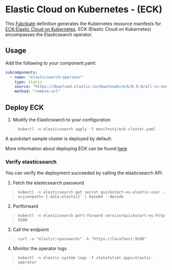 # Elastic Cloud on Kubernetes - (ECK)

This [Fabrikate](https://github.com/microsoft/fabrikate) definition generates the Kubernetes resource manifests for [ECK-Elastic Cloud on Kubernetes](https://github.com/elastic/cloud-on-k8s). ECK (Elastic Cloud on Kubernetes) encompasses the Elasticsearch operator.

## Usage

Add the following to your component.yaml:

```yaml
subcomponents:
  - name: "elasticsearch-operator"
    type: static
    source: "https://download.elastic.co/downloads/eck/0.9.0/all-in-one.yaml"
    method: "remote-url"
```

## Deploy ECK

1. Modify the  Elasticsearch to your configuration

> `kubectl -n elasticsearch apply -f manifests/eck-cluster.yaml`


A quickstart sample cluster is deployed by default.

More information about deploying ECK can be found [here](https://www.elastic.co/guide/en/cloud-on-k8s/current/k8s-quickstart.html#k8s-deploy-eck)

### Verify elasticsearch
You can verify the deployment succeeded by calling the elasticsearch API.

1. Fetch the elasticsearch password
> `kubectl -n elasticsearch get secret quickstart-es-elastic-user -o=jsonpath='{.data.elastic}' | base64 --decode`


2. Portforward
> `kubectl -n elasticsearch port-forward service/quickstart-es-http 9200`

3. Call the endpoint
> `curl -u "elastic:<password>" -k "https://localhost:9200"`

4. Monitor the operator logs

> `kubectl -n elastic-system logs -f statefulset.apps/elastic-operator`